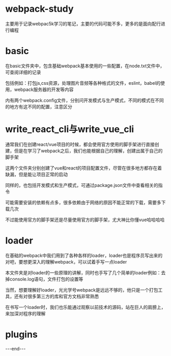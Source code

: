 # webpack-study
主要用于记录webpac5k学习的笔记，主要的代码可能不多，更多的是面向配行进行编程

# basic
在basic文件夹中，包含基础webpack基本使用的一些配置，在node.txt文件中，可查阅详细的记录

包括例如：打包js,css资源，处理图片音频等各种格式的文件，eslint，babel的使用，webpack服务器的开发等内容

内有两个webpack.config文件，分别问开发模式与生产模式，不同的模式在不同的地方有这不同的配置，注意区分

# write_react_cli与write_vue_cli
通常我们在创建react/vue项目的时候，都会使用官方使用的脚手架进行直接创建，但是在学习了webpack之后，我们也能根据自己的理解，创建出属于自己的脚手架

这两个文件夹分别创建了vue和react的项目配置文件，尽管在很多地方都存在着缺漏，但是能让项目正常的启动

同样的，也包括开发模式和生产模式，可通过package.json文件中查看相关的指令

可能需要安装的依赖有点多，很多依赖由于网络的原因不能正常的下载，需要多下载几次

不过能使用官方的脚手架还是尽量使用官方的脚手架，尤大神比你懂vue哈哈哈哈

# loader
在基础的webpack中我们用到了各种各样的loader，loader也是程序员写出来的对吧，要想更深入的理解webpack，可以试着手写一点loader

本文件夹是对loader的一些原理的讲解，同时也手写了几个简单的loader例如：去掉console.log语句，文件打包的设置等

当然，想要理解好loader，光光学号webpack是远远不够的，他只是一个打包工具，还有对很多第三方的库和官方文档非常熟悉

在书写一个loader时，我们也乐能通过观察以前技术的源码，站在巨人的肩膀上，来加深对程序的理解

# plugins

---end---
